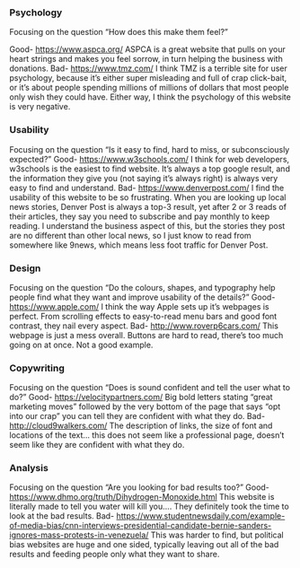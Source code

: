 ### Psychology
Focusing on the question “How does this make them feel?”

Good- https://www.aspca.org/
ASPCA is a great website that pulls on your heart strings and makes you feel sorrow, in turn helping the business with donations.
Bad- https://www.tmz.com/
I think TMZ is a terrible site for user psychology, because it’s either super misleading and full of crap click-bait, or it’s about people spending millions of millions of dollars that most people only wish they could have. Either way, I think the psychology of this website is very negative.

### Usability
Focusing on the question “Is it easy to find, hard to miss, or subconsciously expected?”
Good- https://www.w3schools.com/
I think for web developers, w3schools is the easiest to find website. It’s always a top google result, and the information they give you (not saying it’s always right) is always very easy to find and understand.
Bad- https://www.denverpost.com/
I find the usability of this website to be so frustrating. When you are looking up local news stories, Denver Post is always a top-3 result, yet after 2 or 3 reads of their articles, they say you need to subscribe and pay monthly to keep reading. I understand the business aspect of this, but the stories they post are no different than other local news, so I just know to read from somewhere like 9news, which means less foot traffic for Denver Post.

### Design
Focusing on the question “Do the colours, shapes, and typography help people find what they want and improve usability of the details?”
Good- https://www.apple.com/
I think the way Apple sets up it’s webpages is perfect. From scrolling effects to easy-to-read menu bars and good font contrast, they nail every aspect.
Bad- http://www.roverp6cars.com/
This webpage is just a mess overall. Buttons are hard to read, there’s too much going on at once. Not a good example.

### Copywriting
Focusing on the question “Does is sound confident and tell the user what to do?”
Good- https://velocitypartners.com/
Big bold letters stating “great marketing moves” followed by the very bottom of the page that says “opt into our crap” you can tell they are confident with what they do.
Bad- http://cloud9walkers.com/
The description of links, the size of font and locations of the text… this does not seem like a professional page, doesn’t seem like they are confident with what they do.

### Analysis
Focusing on the question “Are you looking for bad results too?”
Good- https://www.dhmo.org/truth/Dihydrogen-Monoxide.html
This website is literally made to tell you water will kill you…. They definitely took the time to look at the bad results.
Bad- https://www.studentnewsdaily.com/example-of-media-bias/cnn-interviews-presidential-candidate-bernie-sanders-ignores-mass-protests-in-venezuela/
This was harder to find, but political bias websites are huge and one sided, typically leaving out all of the bad results and feeding people only what they want to share.
